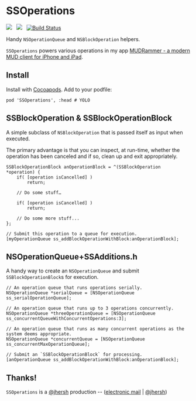 SSOperations
=============

![](http://cocoapod-badges.herokuapp.com/v/SSOperations/badge.png) &nbsp; ![](http://cocoapod-badges.herokuapp.com/p/SSOperations/badge.png) &nbsp; [![Build Status](https://travis-ci.org/splinesoft/SSOperations.png?branch=master)](https://travis-ci.org/splinesoft/SSOperations)

Handy `NSOperationQueue` and `NSBlockOperation` helpers.

`SSOperations` powers various operations in my app [MUDRammer - a modern MUD client for iPhone and iPad](https://itunes.apple.com/us/app/mudrammer-a-modern-mud-client/id597157072?mt=8).

## Install

Install with [Cocoapods](http://cocoapods.org). Add to your podfile:

```
pod 'SSOperations', :head # YOLO
```

## SSBlockOperation & SSBlockOperationBlock

A simple subclass of `NSBlockOperation` that is passed itself as input when executed.

The primary advantage is that you can inspect, at run-time, whether the operation has been canceled and if so, clean up and exit appropriately.

```objc
SSBlockOperationBlock anOperationBlock = ^(SSBlockOperation *operation) {
	if( [operation isCancelled] )
		return;
		
	// Do some stuff…
	
	if( [operation isCancelled] )
		return;
	
	// Do some more stuff...
};

// Submit this operation to a queue for execution.
[myOperationQueue ss_addBlockOperationWithBlock:anOperationBlock];
```

## NSOperationQueue+SSAdditions.h

A handy way to create an `NSOperationQueue` and submit `SSBlockOperationBlock`s for execution.

```objc
// An operation queue that runs operations serially.
NSOperationQueue *serialQueue = [NSOperationQueue ss_serialOperationQueue];

// An operation queue that runs up to 3 operations concurrently.
NSOperationQueue *threeOperationQueue = [NSOperationQueue ss_concurrentQueueWithConcurrentOperations:3];

// An operation queue that runs as many concurrent operations as the system deems appropriate.
NSOperationQueue *concurrentQueue = [NSOperationQueue ss_concurrentMaxOperationQueue];

// Submit an `SSBlockOperationBlock` for processing.
[anOperationQueue ss_addBlockOperationWithBlock:anOperationBlock];
```

## Thanks!

`SSOperations` is a [@jhersh](https://github.com/jhersh) production -- ([electronic mail](mailto:jon@her.sh) | [@jhersh](https://twitter.com/jhersh))
